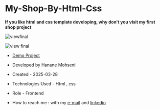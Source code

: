 # My-Shop-By-Html-Css

**If you like html and css template developing, why don't you visit my first shop project**

![viewfinal](https://user-images.githubusercontent.com/109727844/204102879-086fee63-9bda-43b2-a1aa-49879c3f2d39.jpg)

![view final](https://user-images.githubusercontent.com/109727844/204102930-fac80657-4d16-4816-b476-a88e984abefe.jpg)

- [Demo Project](https://pouria-farahani-developer.github.io/Accordion-Menu-By-React/)

- Developed by Hanane Mohseni

- Created - 2025-03-28

- Technologies Used - Html , css 

- Role - Frontend

- How to reach me : with my [e-mail](hananehmohseny84@gmail.com) and [linkedin](https://linkedin.com/in/hanane-mohseni-38033134a)
